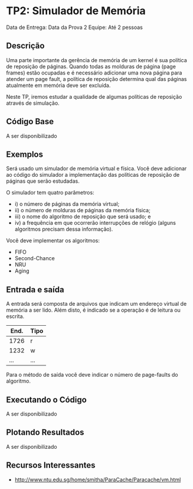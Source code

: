 # TP2: Simulador de Memória

Data de Entrega: Data da Prova 2
Equipe: Até 2 pessoas

## Descrição

Uma parte importante da gerência de memória de um kernel é sua política de
reposição de páginas. Quando todas as molduras de página (page frames) estão
ocupadas e é necessário adicionar uma  nova página para atender um page fault,
a política de reposição determina qual das páginas atualmente em memória deve
ser excluída.

Neste TP, iremos estudar a qualidade de algumas políticas de reposição através
de simulação.

## Código Base

A ser disponibilizado

## Exemplos

Será usado um simulador de memória virtual e física. Você deve adicionar ao
código do simulador a implementação das políticas de reposição de páginas que
serão estudadas.

O simulador tem quatro parâmetros:

  * i) o número de páginas da memória virtual;
  * ii) o número de molduras de páginas da memória física;
  * iii) o nome do algoritmo de reposição que será usado; e
  * iv) a frequência em que ocorrerão interrupções de relógio
        (alguns algoritmos precisam dessa informação).

Você deve implementar os algoritmos:

  * FIFO
  * Second-Chance
  * NRU
  * Aging
  
## Entrada e saída  

A entrada será composta de arquivos que indicam um endereço virtual de
memória a ser lido. Além disto, é indicado se a operação é de leitura ou
escrita.

| End. | Tipo |
|------|------|
| 1726 | r    |
| 1232 | w    |
| ...  | ...  |


Para o método de saída você deve indicar o número de page-faults do algoritmo.

## Executando o Código

A ser disponibilizado

## Plotando Resultados

A ser disponibilizado

## Recursos Interessantes

  * http://www.ntu.edu.sg/home/smitha/ParaCache/Paracache/vm.html
